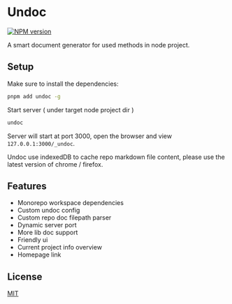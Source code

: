# Undoc

[![NPM version](https://img.shields.io/npm/v/undoc)](https://www.npmjs.com/package/undoc)

A smart document generator for used methods in node project.

## Setup

Make sure to install the dependencies:

```bash
pnpm add undoc -g
```

Start server ( under target node project dir )

```bash
undoc
```

Server will start at port 3000, open the browser and view `127.0.0.1:3000/_undoc`.

Undoc use indexedDB to cache repo markdown file content, please use the latest version of chrome / firefox.

## Features

- Monorepo workspace dependencies
- Custom undoc config
- Custom repo doc filepath parser
- Dynamic server port
- More lib doc support
- Friendly ui
- Current project info overview
- Homepage link

## License
[MIT](./LICENSE)
